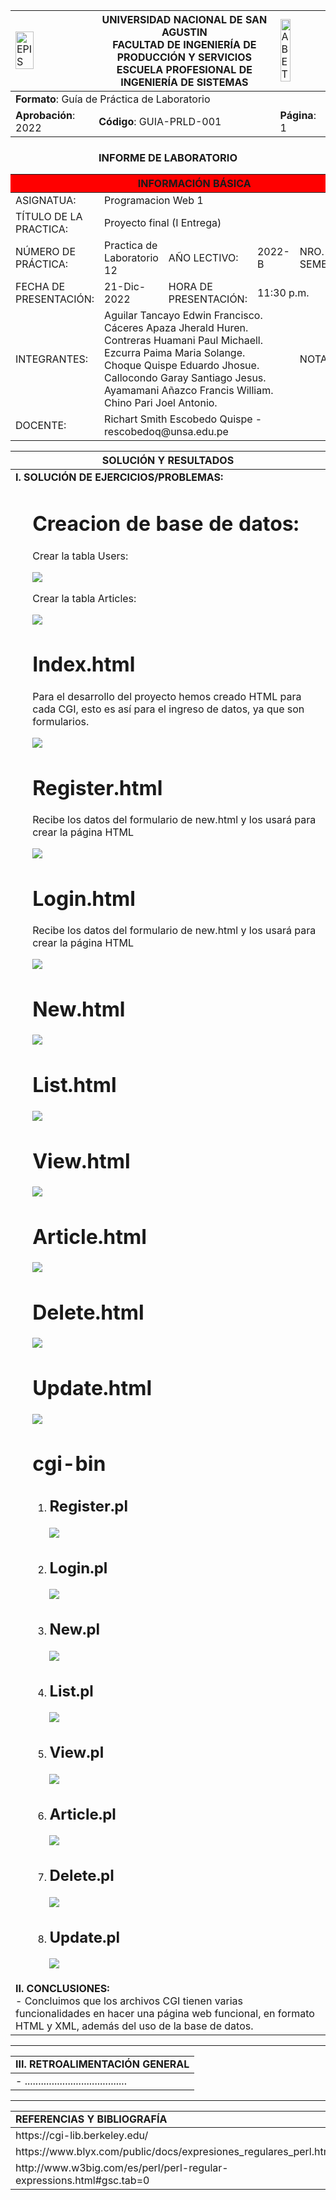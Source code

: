 <div align="center">
<table>
    <theader>
        <tr>
            <td><img src="https://github.com/rescobedoq/pw2/blob/main/epis.png?raw=true" alt="EPIS" style="width:50%; height:auto"/></td>
            <th>
                <span style="font-weight:bold;">UNIVERSIDAD NACIONAL DE SAN AGUSTIN</span><br />
                <span style="font-weight:bold;">FACULTAD DE INGENIERÍA DE PRODUCCIÓN Y SERVICIOS</span><br />
                <span style="font-weight:bold;">ESCUELA PROFESIONAL DE INGENIERÍA DE SISTEMAS</span>
            </th>
            <td><img src="https://github.com/rescobedoq/pw2/blob/main/abet.png?raw=true" alt="ABET" style="width:50%; height:auto"/></td>
        </tr>
    </theader>
    <tbody>
        <tr><td colspan="3"><span style="font-weight:bold;">Formato</span>: Guía de Práctica de Laboratorio</td></tr>
        <tr><td><span style="font-weight:bold;">Aprobación</span>:  2022 </td><td><span style="font-weight:bold;">Código</span>: GUIA-PRLD-001</td><td><span style="font-weight:bold;">Página</span>: 1</td></tr>
    </tbody>
</table>
</div>
<div align="center">
 <h3>INFORME DE LABORATORIO</h3>
</div>
<table>
 <theader>
  <tr><th colspan="6" bgcolor="red">INFORMACIÓN BÁSICA</th></tr>
 </theader>
 <tbody>
  <tr><td>ASIGNATUA:</td><td colspan="5">Programacion Web 1 </td></tr>
  <tr><td>TÍTULO DE LA PRACTICA:</td><td colspan="4">Proyecto final (I Entrega) <td></tr>
  <tr><td>NÚMERO DE PRÁCTICA:</td><td>Practica de Laboratorio 12</td><td>AÑO LECTIVO:</td><td>2022-B</td><td>NRO. SEMESTRE:</td><td>II</td></tr>
  <tr><td>FECHA DE PRESENTACIÓN:</td><td> 21-Dic-2022</td><td>HORA DE PRESENTACIÓN:</td><td colspan="3">11:30 p.m.</td></tr>


  <tr><td>INTEGRANTES:</td><td colspan="3">Aguilar Tancayo Edwin Francisco. <br>Cáceres Apaza Jherald Huren.<br>Contreras Huamani Paul Michaell.
   <br>Ezcurra Paima Maria Solange. <br>Choque Quispe Eduardo Jhosue. <br> Callocondo Garay Santiago Jesus. <br> Ayamamani Añazco Francis William. <br> Chino Pari Joel Antonio. </td><td>NOTA:</td><td>...</td></tr>

  <tr><td>DOCENTE:</td><td colspan="5">Richart Smith Escobedo Quispe - rescobedoq@unsa.edu.pe</td></tr>
 </tbody>
</table>
<table>
 <theader>
  <tr><th>SOLUCIÓN Y RESULTADOS</th></tr>
 </theader>
 <tbody>
  <tr><td><strong>I. SOLUCIÓN DE EJERCICIOS/PROBLEMAS:</strong><br>
  <ul>
    <h1>  Creacion de base de datos:  </h1> 
      <p> Crear la tabla Users: </p>
          <img src="img/crearUsers.png"/>
      <p> Crear la tabla Articles: </p>
          <img src="img/crearArticles.png"/>
          <h1>  Index.html  </h1> 
      <p> Para el desarrollo del proyecto hemos creado HTML para cada CGI, esto es así para el ingreso de datos, ya que son formularios.</p>
          <img src="img/indexhtml.png" />
    <h1> Register.html </h1> 
           <p> Recibe los datos del formulario de new.html y los usará para crear la página HTML </p>
                 <img src="img/registerhtml.png" />
    <h1> Login.html </h1> 
            <p> Recibe los datos del formulario de new.html y los usará para crear la página HTML </p>
                 <img src="img/loginhtml.png" /> 
    <h1> New.html</h1> 
                  <img src="img/newhtml.png" />  
    <h1> List.html</h1>
                  <img src="img/listhtml.png"> 
    <h1> View.html</h1> 
                  <img src="img/viewhtml.png">
    <h1> Article.html </h1> 
                  <img src="img/articlehtml.png"> 
    <h1> Delete.html </h1> 
                  <img src="img/deletehtml.png"> 
    <h1> Update.html </h1>
                  <img src="img/updatehtml.png" />                               
    <h1>  cgi-bin  </h1>
      <ol>  
          <li> <h2> Register.pl </h2> </li>
                        <img src="img/register.png" />    
          <li> <h2> Login.pl </h2> </li>
                        <img src="img/login.png" />   
          <li> <h2> New.pl</h2> </li>
                        <img src="img/new.png" />
          <li> <h2> List.pl</h2> </li>
                        <img src="img/list.png">
          <li> <h2> View.pl</h2> </li>
                        <img src="img/view.png">
          <li> <h2> Article.pl </h2> </li>
                        <img src="img/article.png">
          <li> <h2> Delete.pl </h2> </li>
                        <img src="img/delete.png">
          <li> <h2> Update.pl </h2> </li>
                        <img src="img/new.png" w/>         
      </ol>  
  </ul>
  <tr><td><strong>II. CONCLUSIONES:</strong><br>- Concluimos que los archivos CGI tienen varias funcionalidades en hacer una página web funcional, en formato HTML y XML, además del uso de la base de datos. </td></tr>
 </tbody>
</table>
<hr>
<table>
 <theader>
  <tr><td><strong>III. RETROALIMENTACIÓN GENERAL</strong><br>
  </td><tr>
 </theader>
 <tbody>
  <tr><td>- ......................................
  </td></tr>
 </tbody>
</table>
<hr>
<table>
 <theader>
  <tr><td><strong>REFERENCIAS Y BIBLIOGRAFÍA</strong></td><tr>
 </theader>
 <tbody>
  <tr><td>https://cgi-lib.berkeley.edu/</td></tr>
  <tr><td>https://www.blyx.com/public/docs/expresiones_regulares_perl.html</td></tr>
  <tr><td>http://www.w3big.com/es/perl/perl-regular-expressions.html#gsc.tab=0</td></tr>
 </tbody>
</table>

